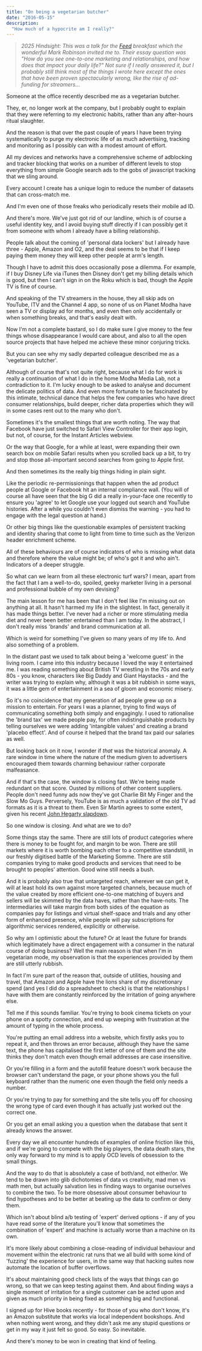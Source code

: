 ```yaml
---
title: "On being a vegetarian butcher"
date: "2016-05-15"
description:
  "How much of a hypocrite am I really?"
---
```


> _2025 Hindsight: This was a talk for the [Feed](https://www.feed.xyz/about) breakfast which the wonderful Mark Robinson invited me to. Their essay question was "How do you see one-to-one marketing and relationships, and how does that impact your daily life?" Not sure if I really answered it, but I probably still think most of the things I wrote here except the ones that have been proven spectacularly wrong, like the rise of ad-funding for streamers..._

Someone at the office recently described me as a vegetarian butcher.

They, er, no longer work at the company, but I probably ought to explain that they were referring to my electronic habits, rather than any after-hours ritual slaughter.

And the reason is that over the past couple of years I have been trying systematically to purge my electronic life of as much advertising, tracking and monitoring as I possibly can with a modest amount of effort.

All my devices and networks have a comprehensive scheme of adblocking and tracker blocking that works on a number of different levels to stop everything from simple Google search ads to the gobs of javascript tracking that we sling around.

Every account I create has a unique login to reduce the number of datasets that can cross-match me.

And I'm even one of those freaks who periodically resets their mobile ad ID.

And there's more. We've just got rid of our landline, which is of course a useful identity key, and I avoid buying stuff directly if I can possibly get it from someone with whom I already have a billing relationship.

People talk about the coming of 'personal data lockers' but I already have three - Apple, Amazon and O2, and the deal seems to be that if I keep paying them money they will keep other people at arm's length.

Though I have to admit this does occasionally pose a dilemma. For example, if I buy Disney Life via iTunes then Disney don't get my billing details which is good, but then I can't sign in on the Roku which is bad, though the Apple TV is fine of course.

And speaking of the TV streamers in the house, they all skip ads on YouTube, ITV and the Channel 4 app, so none of us on Planet Modha have seen a TV or display ad for months, and even then only accidentally or when something breaks, and that's easily dealt with.

Now I'm not a complete bastard, so I do make sure I give money to the few things whose disappearance I would care about, and also to all the open source projects that have helped me achieve these minor conjuring tricks.

But you can see why my sadly departed colleague described me as a 'vegetarian butcher'.

Although of course that's not quite right, because what I do for work is really a continuation of what I do in the home Modha Media Lab, not a contradiction to it. I'm lucky enough to be asked to analyse and document the delicate politics of data. And even more fortunate to be fascinated by this intimate, technical dance that helps the few companies who have direct consumer relationships, build deeper, richer data properties which they will in some cases rent out to the many who don't.

Sometimes it's the smallest things that are worth noting. The way that Facebook have just switched to Safari View Controller for their app login, but not, of course, for the Instant Articles webview.

Or the way that Google, for a while at least, were expanding their own search box on mobile Safari results when you scrolled back up a bit, to try and stop those all-important second searches from going to Apple first.

And then sometimes its the really big things hiding in plain sight.

Like the periodic re-permissionings that happen when the ad product people at Google or Facebook hit an internal compliance wall. (You will of course all have seen that the big G did a really in-your-face one recently to ensure you 'agree' to let Google use your logged out search and YouTube histories. After a while you couldn't even dismiss the warning - you had to engage with the legal question at hand.)

Or other big things like the questionable examples of persistent tracking and identity sharing that come to light from time to time such as the Verizon header enrichment scheme.

All of these behaviours are of course indicators of who is missing what data and therefore where the value might be; of who's got it and who ain't. Indicators of a deeper struggle.

So what can we learn from all these electronic turf wars? I mean, apart from the fact that I am a well-to-do, spoiled, geeky marketer living in a personal and professional bubble of my own devising?

The main lesson for me has been that I don't feel like I'm missing out on anything at all. It hasn't harmed my life in the slightest. In fact, generally it has made things better. I've never had a richer or more stimulating media diet and never been better entertained than I am today. In the abstract, I don't really miss 'brands' and brand communication at all.

Which is weird for something I've given so many years of my life to. And also something of a problem.

In the distant past we used to talk about being a 'welcome guest' in the living room. I came into this industry because I loved the way it entertained me. I was reading something about British TV wrestling in the 70s and early 80s - you know, characters like Big Daddy and Giant Haystacks - and the writer was trying to explain why, although it was a bit rubbish in some ways, it was a little gem of entertainment in a sea of gloom and economic misery.

So it's no coincidence that my generation of ad people grew up on a mission to entertain. For years I was a planner, trying to find ways of communicating something both simply and engagingly. I used to rationalise the 'brand tax' we made people pay, for often indistinguishable products by telling ourselves we were adding 'intangible values' and creating a brand 'placebo effect'. And of course it helped that the brand tax paid our salaries as well.

But looking back on it now, I wonder if *that* was the historical anomaly. A rare window in time where the nature of the medium given to advertisers encouraged them towards charming behaviour rather corporate malfeasance.

And if that's the case, the window is closing fast. We're being made redundant on that score. Ousted by millions of other content suppliers. People don't need funny ads now they've got Charlie Bit My Finger and the Slow Mo Guys. Perversely, YouTube is as much a validation of the old TV ad formats as it is a threat to them. Even Sir Martin agrees to some extent, given his recent [John Hegarty slapdown](http://www.thedrum.com/news/2016/03/24/sir-martin-sorrell-definition-creativity-needs-change-we-re-not-advertising-business).

So one window is closing. And what are we to do?

Some things stay the same. There are still lots of product categories where there is money to be fought for, and margin to be won. There are still markets where it is worth bombing each other to a competitive standstill, in our freshly digitised battle of the Marketing Somme. There are still companies trying to make good products and services that need to be brought to peoples' attention. Good wine still needs a bush.

And it is probably also true that untargeted reach, wherever we can get it, will at least hold its own against more targeted channels, because much of the value created by more efficient one-to-one matching of buyers and sellers will be skimmed by the data haves, rather than the have-nots. The intermediaries will take margin from both sides of the equation as companies pay for listings and virtual shelf-space and trials and any other form of enhanced presence, while people will pay subscriptions for algorithmic services rendered, explicitly or otherwise.

So why am I optimistic about the future? Or at least the future for brands which legitimately have a direct engagement with a consumer in the natural course of doing business? Well the main reason is that when I'm in vegetarian mode, my observation is that the experiences provided by them are still utterly rubbish.

In fact I'm sure part of the reason that, outside of utilities, housing and travel, that Amazon and Apple have the lions share of my discretionary spend (and yes I did do a spreadsheet to check) is that the relationships I have with them are constantly reinforced by the irritation of going anywhere else.

Tell me if this sounds familiar. You're trying to book cinema tickets on your phone on a spotty connection, and end up weeping with frustration at the amount of typing in the whole process.

You're putting an email address into a website, which firstly asks you to repeat it, and then throws an error because, although they have the same text, the phone has capitalised the first letter of one of them and the site thinks they don't match even though email addresses are case insensitive.

Or you're filling in a form and the autofill feature doesn't work because the browser can't understand the page, or your phone shows you the full keyboard rather than the numeric one even though the field only needs a number.

Or you're trying to pay for something and the site tells you off for choosing the wrong type of card even though it has actually just worked out the correct one.

Or you get an email asking you a question when the database that sent it already knows the answer.

Every day we all encounter hundreds of examples of online friction like this, and if we're going to compete with the big players, the data death stars, the only way forward to my mind is to apply OCD levels of obsession to the small things.

And the way to do that is absolutely a case of both/and, not either/or. We tend to be drawn into glib dichotomies of data vs creativity, mad men vs math men, but actually salvation lies in finding ways to organise ourselves to combine the two. To be more obsessive about consumer behaviour to find hypotheses and to be better at beating up the data to confirm or deny them.

Which isn't about blind a/b testing of 'expert' derived options - if any of you have read some of the literature you'll know that sometimes the combination of 'expert' and machine is actually worse than a machine on its own.

It's more likely about combining a close-reading of individual behaviour and movement within the electronic rat runs that we all build with some kind of 'fuzzing' the experience for users, in the same way that hacking suites now automate the location of buffer overflows.

It's about maintaining good check lists of the ways that things can go wrong, so that we can keep testing against them. And about finding ways a single moment of irritation for a single customer can be acted upon and given as much priority in being fixed as something big and functional.

I signed up for Hive books recently - for those of you who don't know, it's an Amazon substitute that works via local independent bookshops. And when nothing went wrong, and they didn't ask me any stupid questions or get in my way it just felt so good. So easy. So inevitable.

And there's money to be won in creating that kind of feeling.
